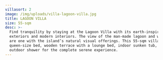 ```yaml
---
villasort: 2
image: /img/uploads/villa-lagoon-villa.jpg
title: LAGOON VILLA
size: 55-sqm
desc: >-
  Find tranquility by staying at the Lagoon Villa with its earth-inspired
  exteriors and modern interiors. The view of the man-made lagoon and waterfalls
  are one with the island’s natural visual offerings. This 55-sqm villa has a
  queen-size bed, wooden terrace with a lounge bed, indoor sunken tub, and
  outdoor shower for the complete serene experience.
---
```


